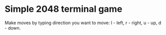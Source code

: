 # Simple 2048 terminal game

Make moves by typing direction you want to move: l - left, r - right, u - up, d - down.
